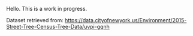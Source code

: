 Hello. This is a work in progress.

Dataset retrieved from: https://data.cityofnewyork.us/Environment/2015-Street-Tree-Census-Tree-Data/uvpi-gqnh